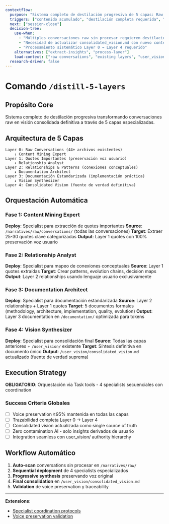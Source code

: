 ```yaml
---
contextflow:
  purpose: "Sistema completo de destilación progresiva de 5 capas: Raw Conversations → Consolidated Vision"
  triggers: ["contenido acumulado", "destilación completa requerida", "consolidated vision update"]
  next: ["session-close"]
  decision-tree:
    use-when: 
      - "Múltiples conversaciones raw sin procesar requieren destilación completa"
      - "Necesidad de actualizar consolidated_vision.md con nuevo contenido"
      - "Procesamiento sistemático Layer 0 → Layer 4 requerido"
    alternatives: ["extract-insights", "process-layer"]
    load-context: ["raw conversations", "existing layers", "user_vision system"]
  research-driven: false
---
```


# Comando `/distill-5-layers`

## Propósito Core
Sistema completo de destilación progresiva transformando conversaciones raw en visión consolidada definitiva a través de 5 capas especializadas.

## Arquitectura de 5 Capas
```
Layer 0: Raw Conversations (44+ archivos existentes)
    ↓ Content Mining Expert
Layer 1: Quotes Importantes (preservación voz usuario)
    ↓ Relationship Analyst  
Layer 2: Relationships & Patterns (conexiones conceptuales)
    ↓ Documentation Architect
Layer 3: Documentación Estandarizada (implementación práctica)
    ↓ Vision Synthesizer
Layer 4: Consolidated Vision (fuente de verdad definitiva)
```

## Orquestación Automática

### Fase 1: Content Mining Expert
**Deploy**: Specialist para extracción de quotes importantes
**Source**: `/narratives/raw/conversations/` (todas las conversaciones)
**Target**: Extraer 25-30 quotes clave categorizadas
**Output**: Layer 1 quotes con 100% preservación voz usuario

### Fase 2: Relationship Analyst  
**Deploy**: Specialist para mapeo de conexiones conceptuales
**Source**: Layer 1 quotes extraídas
**Target**: Crear patterns, evolution chains, decision maps
**Output**: Layer 2 relationships usando lenguaje usuario exclusivamente

### Fase 3: Documentation Architect
**Deploy**: Specialist para documentación estandarizada
**Source**: Layer 2 relationships + Layer 1 quotes
**Target**: 5 documentos formales (methodology, architecture, implementation, quality, evolution)
**Output**: Layer 3 documentation en `/documentation/` optimizada para tokens

### Fase 4: Vision Synthesizer
**Deploy**: Specialist para consolidación final
**Source**: Todas las capas anteriores + `/user_vision/` existente
**Target**: Síntesis definitiva en documento único
**Output**: `/user_vision/consolidated_vision.md` actualizado (fuente de verdad suprema)

## Execution Strategy
**OBLIGATORIO**: Orquestación via Task tools - 4 specialists secuenciales con coordination

### Success Criteria Globales
- [ ] Voice preservation ≥95% mantenida en todas las capas
- [ ] Trazabilidad completa Layer 0 → Layer 4
- [ ] Consolidated vision actualizada como single source of truth
- [ ] Zero contamination AI - solo insights derivados de usuario
- [ ] Integration seamless con user_vision/ authority hierarchy

## Workflow Automático
1. **Auto-scan** conversations sin procesar en `/narratives/raw/`
2. **Sequential deployment** de 4 specialists especializados
3. **Progressive synthesis** preservando voz original
4. **Final consolidation** en `/user_vision/consolidated_vision.md`
5. **Validation** de voice preservation y traceability

---

**Extensions**:
- [Specialist coordination protocols](./extensions/distill-5-layers-coordination.md)
- [Voice preservation validation](./extensions/distill-5-layers-validation.md)